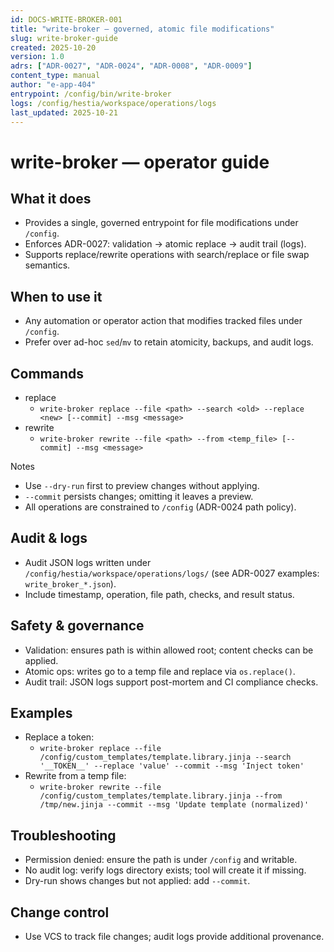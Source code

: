 ```yaml
---
id: DOCS-WRITE-BROKER-001
title: "write-broker — governed, atomic file modifications"
slug: write-broker-guide
created: 2025-10-20
version: 1.0
adrs: ["ADR-0027", "ADR-0024", "ADR-0008", "ADR-0009"]
content_type: manual
author: "e-app-404"
entrypoint: /config/bin/write-broker
logs: /config/hestia/workspace/operations/logs
last_updated: 2025-10-21
---
```


# write-broker — operator guide

## What it does
- Provides a single, governed entrypoint for file modifications under `/config`.
- Enforces ADR-0027: validation → atomic replace → audit trail (logs).
- Supports replace/rewrite operations with search/replace or file swap semantics.

## When to use it
- Any automation or operator action that modifies tracked files under `/config`.
- Prefer over ad-hoc `sed`/`mv` to retain atomicity, backups, and audit logs.

## Commands
- replace
  - `write-broker replace --file <path> --search <old> --replace <new> [--commit] --msg <message>`
- rewrite
  - `write-broker rewrite --file <path> --from <temp_file> [--commit] --msg <message>`

Notes
- Use `--dry-run` first to preview changes without applying.
- `--commit` persists changes; omitting it leaves a preview.
- All operations are constrained to `/config` (ADR-0024 path policy).

## Audit & logs
- Audit JSON logs written under `/config/hestia/workspace/operations/logs/` (see ADR-0027 examples: `write_broker_*.json`).
- Include timestamp, operation, file path, checks, and result status.

## Safety & governance
- Validation: ensures path is within allowed root; content checks can be applied.
- Atomic ops: writes go to a temp file and replace via `os.replace()`.
- Audit trail: JSON logs support post-mortem and CI compliance checks.

## Examples
- Replace a token:
  - `write-broker replace --file /config/custom_templates/template.library.jinja --search '__TOKEN__' --replace 'value' --commit --msg 'Inject token'`
- Rewrite from a temp file:
  - `write-broker rewrite --file /config/custom_templates/template.library.jinja --from /tmp/new.jinja --commit --msg 'Update template (normalized)'`

## Troubleshooting
- Permission denied: ensure the path is under `/config` and writable.
- No audit log: verify logs directory exists; tool will create it if missing.
- Dry-run shows changes but not applied: add `--commit`.

## Change control
- Use VCS to track file changes; audit logs provide additional provenance.
